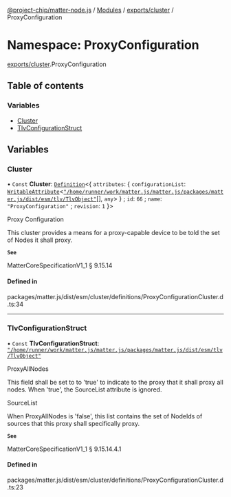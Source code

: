 [@project-chip/matter-node.js](../README.md) / [Modules](../modules.md) / [exports/cluster](exports_cluster.md) / ProxyConfiguration

# Namespace: ProxyConfiguration

[exports/cluster](exports_cluster.md).ProxyConfiguration

## Table of contents

### Variables

- [Cluster](exports_cluster.ProxyConfiguration.md#cluster)
- [TlvConfigurationStruct](exports_cluster.ProxyConfiguration.md#tlvconfigurationstruct)

## Variables

### Cluster

• `Const` **Cluster**: [`Definition`](exports_cluster.ClusterFactory.md#definition)\<\{ `attributes`: \{ `configurationList`: [`WritableAttribute`](exports_cluster.md#writableattribute)\<[`"/home/runner/work/matter.js/matter.js/packages/matter.js/dist/esm/tlv/TlvObject"`](export._internal_.__home_runner_work_matter_js_matter_js_packages_matter_js_dist_esm_tlv_TlvObject_.md)[], `any`\>  } ; `id`: ``66`` ; `name`: ``"ProxyConfiguration"`` ; `revision`: ``1``  }\>

Proxy Configuration

This cluster provides a means for a proxy-capable device to be told the set of Nodes it shall proxy.

**`See`**

MatterCoreSpecificationV1_1 § 9.15.14

#### Defined in

packages/matter.js/dist/esm/cluster/definitions/ProxyConfigurationCluster.d.ts:34

___

### TlvConfigurationStruct

• `Const` **TlvConfigurationStruct**: [`"/home/runner/work/matter.js/matter.js/packages/matter.js/dist/esm/tlv/TlvObject"`](export._internal_.__home_runner_work_matter_js_matter_js_packages_matter_js_dist_esm_tlv_TlvObject_.md)

ProxyAllNodes

This field shall be set to to 'true' to indicate to the proxy that it shall proxy all nodes. When 'true', the
SourceList attribute is ignored.

SourceList

When ProxyAllNodes is 'false', this list contains the set of NodeIds of sources that this proxy shall
specifically proxy.

**`See`**

MatterCoreSpecificationV1_1 § 9.15.14.4.1

#### Defined in

packages/matter.js/dist/esm/cluster/definitions/ProxyConfigurationCluster.d.ts:23
